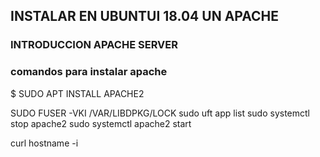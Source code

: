 ## INSTALAR EN UBUNTUI 18.04 UN APACHE 

### INTRODUCCION APACHE SERVER 
### comandos para instalar apache
$ SUDO APT INSTALL APACHE2

SUDO FUSER -VKI /VAR/LIBDPKG/LOCK
sudo uft app list 
sudo systemctl stop apache2 
sudo systemctl apache2 start 

 curl 
 hostname -i
 
